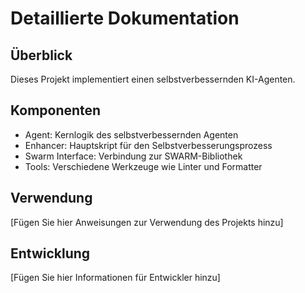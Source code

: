 # Detaillierte Dokumentation

## Überblick
Dieses Projekt implementiert einen selbstverbessernden KI-Agenten.

## Komponenten
- Agent: Kernlogik des selbstverbessernden Agenten
- Enhancer: Hauptskript für den Selbstverbesserungsprozess
- Swarm Interface: Verbindung zur SWARM-Bibliothek
- Tools: Verschiedene Werkzeuge wie Linter und Formatter

## Verwendung
[Fügen Sie hier Anweisungen zur Verwendung des Projekts hinzu]

## Entwicklung
[Fügen Sie hier Informationen für Entwickler hinzu]
